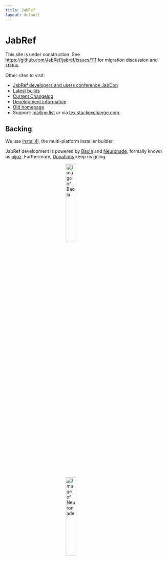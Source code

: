 ```yaml
---
title: JabRef
layout: default
---
```


# JabRef

This site is under construction.
See https://github.com/JabRef/jabref/issues/111 for migration discussion and status.

Other sites to visit:

 * [JabRef developers and users conference JabCon](http://jabcon.jabref.org/)
 * [Latest builds](http://builds.jabref.org/master/)
 * [Current Changelog](https://github.com/JabRef/jabref/blob/master/CHANGELOG.md)
 * [Development information](https://github.com/JabRef/jabref)
 * [Old homepage](http://jabref.sf.net)
 * Support: [mailing list](https://lists.sourceforge.net/lists/listinfo/jabref-users) or via [tex.stackexchange.com](http://tex.stackexchange.com/tags/jabref/).

## Backing

We use [install4j], the multi-platform installer builder.

JabRef development is powered by [Baola] and [Neuronade], formally known as [nijoz].
Furthermore, [Donations](https://github.com/JabRef/jabref/wiki/Donations) keep us going.

<a href="http://baobab.org/BAOLA-sparkling-drink">
<img src="http://baobab.org/bilder/produkte/normal/BAOLA-Erfrischungsgetraenk.jpg" width="25%" alt="Image of Baola" style="display: block; margin-left: auto; margin-right: auto">
</a>

<a href="http://neuronade.com/en/">
<img src="http://neuronade.com/wp-content/uploads/2015/09/Neuronade-Logo-2015-e1442053558296.jpg" width="25%" alt="Image of Neuronade" style="display: block; margin-left: auto; margin-right: auto">
</a>

  [Baola]: http://baobab.org/BAOLA-sparkling-drink
  [install4j]: https://www.ej-technologies.com/products/install4j/overview.html
  [Neuronade]: http://neuronade.com/en/
  [nijoz]: http://www.spiegel.de/unispiegel/wunderbar/nijoz-neuronade-gehirndoping-aus-der-brausetuete-a-964584.html